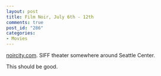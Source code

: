 ```yaml
--- 
layout: post
title: Film Noir, July 6th - 12th
comments: true
post_id: "286"
categories:
- Movies
---
```

<a href="http://www.noircity.com/">noircity.com</a>.  SIFF theater somewhere around Seattle Center.

This should be good.
